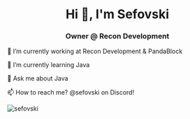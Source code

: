 <h1 align="center">Hi 👋, I'm Sefovski</h1>
<h3 align="center">Owner @ Recon Development</h3>


🔭 I’m currently working at Recon Development & PandaBlock

🌱 I’m currently learning Java

💬 Ask me about Java

📫 How to reach me? @sefovski on Discord!

<p align="left"> <img src="https://komarev.com/ghpvc/?username=sefovski&label=Profile%20views&color=0e75b6&style=flat" alt="sefovski" /> </p>
